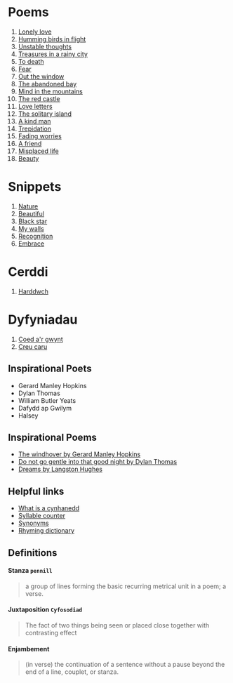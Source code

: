 # Poems

1. [Lonely love](/poems/Lonely%20love.txt)
2. [Humming birds in flight](/poems/Humming%20birds%20in%20flight.txt)
3. [Unstable thoughts](/poems/Unstable%20thoughts.txt)
4. [Treasures in a rainy city](/poems/Treasures%20in%20a%20rainy%20city.txt)
5. [To death](/poems/To%20death.txt)
6. [Fear](/poems/Fear.txt)
7. [Out the window](/poems/Out%20the%20window.txt)
8. [The abandoned bay](/poems/The%20abandoned%20bay.txt)
9. [Mind in the mountains](/poems/Mind%20in%20the%20mountains.txt)
10. [The red castle](/poems/The%20red%20castle.txt)
11. [Love letters](/poems/Love%20letters.txt)
12. [The solitary island](/poems/The%20solitary%20island.txt)
13. [A kind man](/poems/A%20kind%20man.txt)
14. [Trepidation](/poems/Trepidation.txt)
15. [Fading worries](/poems/Fading%20worries.txt)
16. [A friend](/poems/A%20friend.txt)
17. [Misplaced life](/poems/Misplaced%20life.txt)
18. [Beauty](/poems/Beauty.txt)

# Snippets

1. [Nature](/snippets/Nature.snippet.txt)
2. [Beautiful](/snippets/Beautiful.snippet.txt)
3. [Black star](/snippets/Black%20star.snippet.txt)
4. [My walls](/snippets/My%20walls.snippet.txt)
5. [Recognition](/snippets/Recognition.snippet.txt)
6. [Embrace](/snippets/Embrace.snippet.txt)

# Cerddi

1. [Harddwch](/cerddi/Harddwch.txt)

# Dyfyniadau

1. [Coed a'r gwynt](/dyfyniad/Coed%20a'r%20gwynt.dyfyniad.txt)
2. [Creu caru](dyfyniad/Creu%20caru.dyfyniad.txt)

## Inspirational Poets

- Gerard Manley Hopkins
- Dylan Thomas
- William Butler Yeats
- Dafydd ap Gwilym
- Halsey

## Inspirational Poems

- [The windhover by Gerard Manley Hopkins](https://www.poetryfoundation.org/poems/44402/the-windhover)
- [Do not go gentle into that good night by Dylan Thomas](https://poets.org/poem/do-not-go-gentle-good-night)
- [Dreams by Langston Hughes](https://www.poetryfoundation.org/poems/150995/dreams-5d767850da976)

## Helpful links

- [What is a cynhanedd](https://en.wikipedia.org/wiki/Cynghanedd)
- [Syllable counter](https://www.howmanysyllables.com/syllable_counter/)
- [Synonyms](https://www.thesaurus.com/)
- [Rhyming dictionary](https://www.rhymer.com/)

## Definitions

#### Stanza `pennill`

> a group of lines forming the basic recurring metrical unit in a poem; a verse.

#### Juxtaposition `Cyfosodiad`

> The fact of two things being seen or placed close together with contrasting effect

#### Enjambement

> (in verse) the continuation of a sentence without a pause beyond the end of a line, couplet, or stanza.
